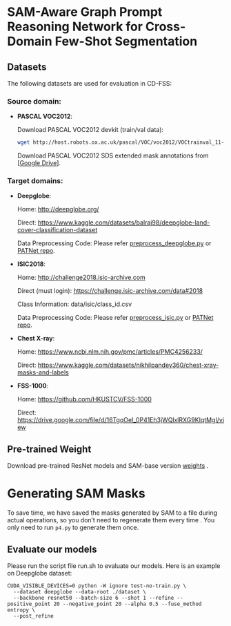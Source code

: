 # SAM-Aware Graph Prompt Reasoning Network for Cross-Domain Few-Shot Segmentation



## Datasets
The following datasets are used for evaluation in CD-FSS:

### Source domain: 
* **PASCAL VOC2012**:

    Download PASCAL VOC2012 devkit (train/val data):
    ```bash
    wget http://host.robots.ox.ac.uk/pascal/VOC/voc2012/VOCtrainval_11-May-2012.tar
    ```
    Download PASCAL VOC2012 SDS extended mask annotations from [[Google Drive](https://drive.google.com/file/d/10zxG2VExoEZUeyQl_uXga2OWHjGeZaf2/view?usp=sharing)].

### Target domains: 
* **Deepglobe**:
  
    Home: http://deepglobe.org/

    Direct: https://www.kaggle.com/datasets/balraj98/deepglobe-land-cover-classification-dataset   

    Data Preprocessing Code: Please refer [preprocess_deepglobe.py](https://github.com/niejiahao1998/IFA/tree/master/data/preprocess_deepglobe.py) or [PATNet repo](https://github.com/slei109/PATNet).

* **ISIC2018**:
  
    Home: http://challenge2018.isic-archive.com

    Direct (must login): https://challenge.isic-archive.com/data#2018

    Class Information: data/isic/class_id.csv

    Data Preprocessing Code: Please refer [preprocess_isic.py](https://github.com/niejiahao1998/IFA/tree/master/data/preprocess_isic.py) or [PATNet repo](https://github.com/slei109/PATNet).

* **Chest X-ray**:
  
    Home: https://www.ncbi.nlm.nih.gov/pmc/articles/PMC4256233/

    Direct: https://www.kaggle.com/datasets/nikhilpandey360/chest-xray-masks-and-labels

* **FSS-1000**:
  
    Home: https://github.com/HKUSTCV/FSS-1000

    Direct: https://drive.google.com/file/d/16TgqOeI_0P41Eh3jWQlxlRXG9KIqtMgI/view

## Pre-trained Weight
Download pre-trained ResNet models  and SAM-base version [weights](https://dl.fbaipublicfiles.com/segment_anything/sam_vit_b_01ec64.pth) .



# Generating SAM Masks

To save time, we have saved the masks generated by SAM to a file during actual operations, so you don’t need to regenerate them every time . You only need to run `p4.py` to generate them once.



## Evaluate our models
Please run the script file run.sh to evaluate our models.  Here is an example on Deepglobe dataset:

```
CUDA_VISIBLE_DEVICES=0 python -W ignore test-no-train.py \
  --dataset deepglobe --data-root ./dataset \
  --backbone resnet50 --batch-size 6 --shot 1 --refine --positive_point 20 --negative_point 20 --alpha 0.5 --fuse_method entropy \
  --post_refine
```


